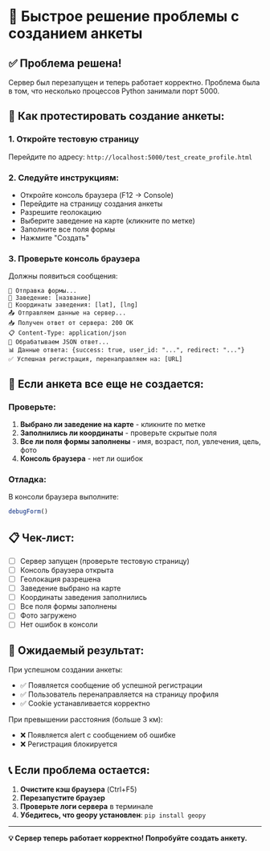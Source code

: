 # 🚨 Быстрое решение проблемы с созданием анкеты

## ✅ Проблема решена!

Сервер был перезапущен и теперь работает корректно. Проблема была в том, что несколько процессов Python занимали порт 5000.

## 🧪 Как протестировать создание анкеты:

### 1. Откройте тестовую страницу
Перейдите по адресу: `http://localhost:5000/test_create_profile.html`

### 2. Следуйте инструкциям:
- Откройте консоль браузера (F12 → Console)
- Перейдите на страницу создания анкеты
- Разрешите геолокацию
- Выберите заведение на карте (кликните по метке)
- Заполните все поля формы
- Нажмите "Создать"

### 3. Проверьте консоль браузера
Должны появиться сообщения:
```
🚀 Отправка формы...
📍 Заведение: [название]
📍 Координаты заведения: [lat], [lng]
📤 Отправляем данные на сервер...
📥 Получен ответ от сервера: 200 OK
📋 Content-Type: application/json
📄 Обрабатываем JSON ответ...
📊 Данные ответа: {success: true, user_id: "...", redirect: "..."}
✅ Успешная регистрация, перенаправляем на: [URL]
```

## 🔧 Если анкета все еще не создается:

### Проверьте:
1. **Выбрано ли заведение на карте** - кликните по метке
2. **Заполнились ли координаты** - проверьте скрытые поля
3. **Все ли поля формы заполнены** - имя, возраст, пол, увлечения, цель, фото
4. **Консоль браузера** - нет ли ошибок

### Отладка:
В консоли браузера выполните:
```javascript
debugForm()
```

## 📋 Чек-лист:

- [ ] Сервер запущен (проверьте тестовую страницу)
- [ ] Консоль браузера открыта
- [ ] Геолокация разрешена
- [ ] Заведение выбрано на карте
- [ ] Координаты заведения заполнились
- [ ] Все поля формы заполнены
- [ ] Фото загружено
- [ ] Нет ошибок в консоли

## 🎯 Ожидаемый результат:

При успешном создании анкеты:
- ✅ Появляется сообщение об успешной регистрации
- ✅ Пользователь перенаправляется на страницу профиля
- ✅ Cookie устанавливается корректно

При превышении расстояния (больше 3 км):
- ❌ Появляется alert с сообщением об ошибке
- ❌ Регистрация блокируется

## 📞 Если проблема остается:

1. **Очистите кэш браузера** (Ctrl+F5)
2. **Перезапустите браузер**
3. **Проверьте логи сервера** в терминале
4. **Убедитесь, что geopy установлен**: `pip install geopy`

---

**💡 Сервер теперь работает корректно! Попробуйте создать анкету.** 